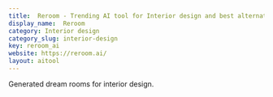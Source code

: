 ```yaml
---
title:  Reroom - Trending AI tool for Interior design and best alternatives
display_name:  Reroom
category: Interior design
category_slug: interior-design
key: reroom_ai
website: https://reroom.ai/
layout: aitool
---
```


Generated dream rooms for interior design.
